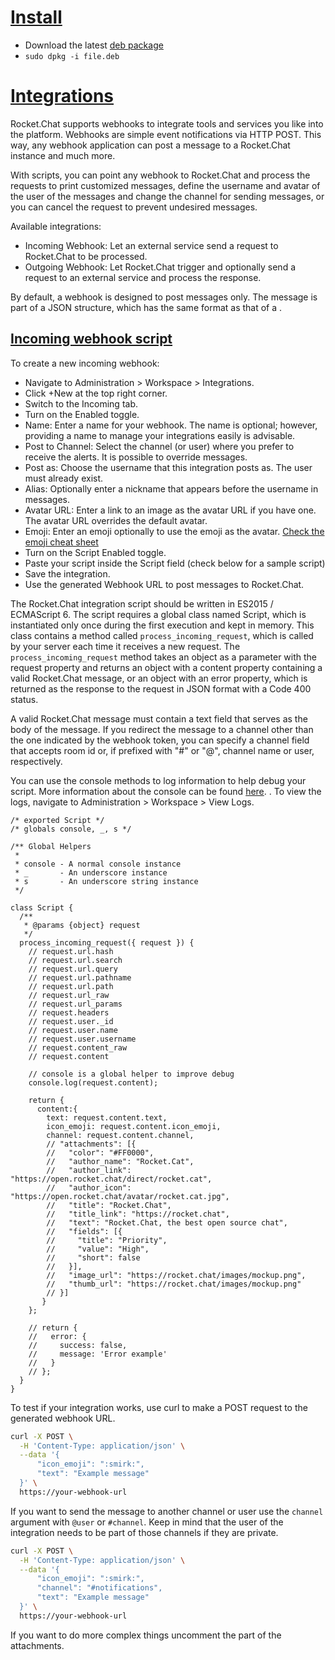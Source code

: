 # [Install](https://github.com/RocketChat/Rocket.Chat.Electron/releases)

- Download the latest [deb package](https://github.com/RocketChat/Rocket.Chat.Electron/releases)
- `sudo dpkg -i file.deb`

# [Integrations](https://docs.rocket.chat/use-rocket.chat/workspace-administration/integrations)

Rocket.Chat supports webhooks to integrate tools and services you like into the platform. Webhooks are simple event notifications via HTTP POST. This way, any webhook application can post a message to a Rocket.Chat instance and much more.

With scripts, you can point any webhook to Rocket.Chat and process the requests to print customized messages, define the username and avatar of the user of the messages and change the channel for sending messages, or you can cancel the request to prevent undesired messages.

Available integrations:

- Incoming Webhook: Let an external service send a request to Rocket.Chat to be processed.
- Outgoing Webhook: Let Rocket.Chat trigger and optionally send a request to an external service and process the response.

By default, a webhook is designed to post messages only. The message is part of a JSON structure, which has the same format as that of a .

## [Incoming webhook script](https://docs.rocket.chat/use-rocket.chat/workspace-administration/integrations#incoming-webhook-script)

To create a new incoming webhook:

- Navigate to Administration > Workspace > Integrations.
- Click +New at the top right corner.
- Switch to the Incoming tab.
- Turn on the Enabled toggle.
- Name: Enter a name for your webhook. The name is optional; however, providing a name to manage your integrations easily is advisable.
- Post to Channel: Select the channel (or user) where you prefer to receive the alerts. It is possible to override messages.
- Post as: Choose the username that this integration posts as. The user must already exist.
- Alias: Optionally enter a nickname that appears before the username in messages.
- Avatar URL: Enter a link to an image as the avatar URL if you have one. The avatar URL overrides the default avatar.
- Emoji: Enter an emoji optionally to use the emoji as the avatar. [Check the emoji cheat sheet](https://github.com/ikatyang/emoji-cheat-sheet/blob/master/README.md#computer)
- Turn on the Script Enabled toggle.
- Paste your script inside the Script field (check below for a sample script)
- Save the integration.
- Use the generated Webhook URL to post messages to Rocket.Chat.

The Rocket.Chat integration script should be written in ES2015 / ECMAScript 6. The script requires a global class named Script, which is instantiated only once during the first execution and kept in memory. This class contains a method called `process_incoming_request`, which is called by your server each time it receives a new request. The `process_incoming_request` method takes an object as a parameter with the request property and returns an object with a content property containing a valid Rocket.Chat message, or an object with an error property, which is returned as the response to the request in JSON format with a Code 400 status.

A valid Rocket.Chat message must contain a text field that serves as the body of the message. If you redirect the message to a channel other than the one indicated by the webhook token, you can specify a channel field that accepts room id or, if prefixed with "#" or "@", channel name or user, respectively.

You can use the console methods to log information to help debug your script. More information about the console can be found [here](https://developer.mozilla.org/en-US/docs/Web/API/Console/log).
. To view the logs, navigate to Administration > Workspace > View Logs.

```
/* exported Script */
/* globals console, _, s */

/** Global Helpers
 *
 * console - A normal console instance
 * _       - An underscore instance
 * s       - An underscore string instance
 */

class Script {
  /**
   * @params {object} request
   */
  process_incoming_request({ request }) {
    // request.url.hash
    // request.url.search
    // request.url.query
    // request.url.pathname
    // request.url.path
    // request.url_raw
    // request.url_params
    // request.headers
    // request.user._id
    // request.user.name
    // request.user.username
    // request.content_raw
    // request.content

    // console is a global helper to improve debug
    console.log(request.content);

    return {
      content:{
        text: request.content.text,
        icon_emoji: request.content.icon_emoji,
        channel: request.content.channel,
        // "attachments": [{
        //   "color": "#FF0000",
        //   "author_name": "Rocket.Cat",
        //   "author_link": "https://open.rocket.chat/direct/rocket.cat",
        //   "author_icon": "https://open.rocket.chat/avatar/rocket.cat.jpg",
        //   "title": "Rocket.Chat",
        //   "title_link": "https://rocket.chat",
        //   "text": "Rocket.Chat, the best open source chat",
        //   "fields": [{
        //     "title": "Priority",
        //     "value": "High",
        //     "short": false
        //   }],
        //   "image_url": "https://rocket.chat/images/mockup.png",
        //   "thumb_url": "https://rocket.chat/images/mockup.png"
        // }]
       }
    };

    // return {
    //   error: {
    //     success: false,
    //     message: 'Error example'
    //   }
    // };
  }
}
```

To test if your integration works, use curl to make a POST request to the generated webhook URL.

```bash
curl -X POST \
  -H 'Content-Type: application/json' \
  --data '{
      "icon_emoji": ":smirk:",
      "text": "Example message"
  }' \
  https://your-webhook-url
```

If you want to send the message to another channel or user use the `channel` argument with `@user` or `#channel`. Keep in mind that the user of the integration needs to be part of those channels if they are private.

```bash
curl -X POST \
  -H 'Content-Type: application/json' \
  --data '{
      "icon_emoji": ":smirk:",
      "channel": "#notifications",
      "text": "Example message"
  }' \
  https://your-webhook-url
```

If you want to do more complex things uncomment the part of the attachments.
